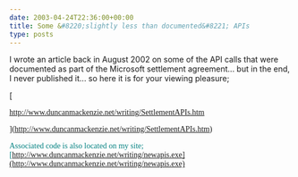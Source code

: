 ```yaml
---
date: 2003-04-24T22:36:00+00:00
title: Some &#8220;slightly less than documented&#8221; APIs
type: posts
---
```

I wrote an article back in August 2002 on some of the API calls that were documented as part of the Microsoft settlement agreement... but in the end, I never published it... so here it is for your viewing pleasure;

[

<font face="Trebuchet MS">http://www.duncanmackenzie.net/writing/SettlementAPIs.htm

](http://www.duncanmackenzie.net/writing/SettlementAPIs.htm)

<font face="Trebuchet MS"><font color="teal">Associated code is also located on my site; [<font face="Trebuchet MS">http://www.duncanmackenzie.net/writing/newapis.exe](http://www.duncanmackenzie.net/writing/newapis.exe)
